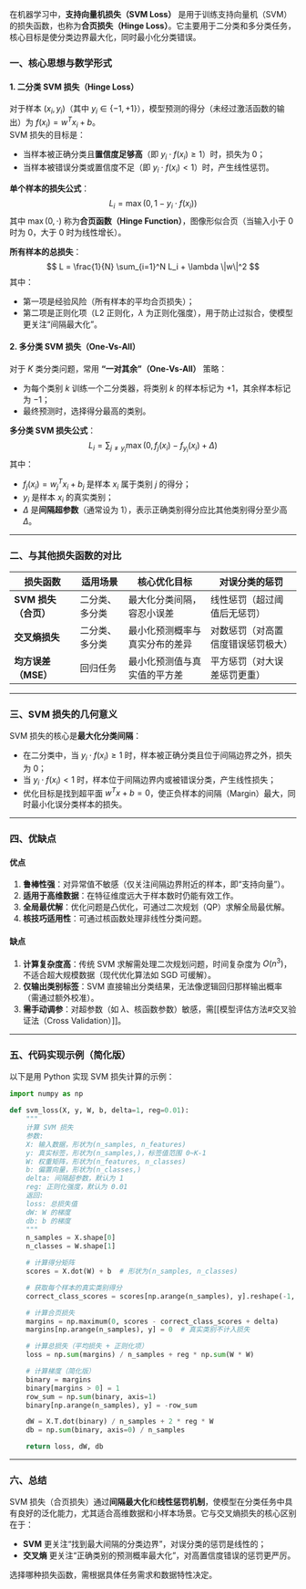 
在机器学习中，**支持向量机损失（SVM Loss）** 是用于训练支持向量机（SVM）的损失函数，也称为**合页损失（Hinge Loss）**。它主要用于二分类和多分类任务，核心目标是使分类边界最大化，同时最小化分类错误。

### 一、核心思想与数学形式

#### 1. 二分类 SVM 损失（Hinge Loss）
对于样本 $(x_i, y_i)$（其中 $y_i \in \{-1, +1\}$），模型预测的得分（未经过激活函数的输出）为 $f(x_i) = w^T x_i + b$。  
SVM 损失的目标是：

- 当样本被正确分类且**置信度足够高**（即 $y_i \cdot f(x_i) \geq 1$）时，损失为 0；
- 当样本被错误分类或置信度不足（即 $y_i \cdot f(x_i) < 1$）时，产生线性惩罚。

**单个样本的损失公式**：
$$
L_i = \max(0, 1 - y_i \cdot f(x_i))
$$
其中 $\max(0, \cdot)$ 称为**合页函数（Hinge Function）**，图像形似合页（当输入小于 0 时为 0，大于 0 时为线性增长）。

**所有样本的总损失**：
$$
L = \frac{1}{N} \sum_{i=1}^N L_i + \lambda \|w\|^2
$$
其中：

- 第一项是经验风险（所有样本的平均合页损失）；
- 第二项是正则化项（L2 正则化，$\lambda$ 为正则化强度），用于防止过拟合，使模型更关注“间隔最大化”。

#### 2. 多分类 SVM 损失（One-Vs-All）
对于 $K$ 类分类问题，常用 **“一对其余”（One-Vs-All）** 策略：

- 为每个类别 $k$ 训练一个二分类器，将类别 $k$ 的样本标记为 $+1$，其余样本标记为 $-1$；
- 最终预测时，选择得分最高的类别。

**多分类 SVM 损失公式**：
$$
L_i = \sum_{j \neq y_i} \max(0, f_j(x_i) - f_{y_i}(x_i) + \Delta)
$$
其中：

- $f_j(x_i) = w_j^T x_i + b_j$ 是样本 $x_i$ 属于类别 $j$ 的得分；
- $y_i$ 是样本 $x_i$ 的真实类别；
- $\Delta$ 是**间隔超参数**（通常设为 1），表示正确类别得分应比其他类别得分至少高 $\Delta$。

---

### 二、与其他损失函数的对比

| **损失函数**       | **适用场景**       | **核心优化目标**                     | **对误分类的惩罚**       |
|--------------------|--------------------|--------------------------------------|--------------------------|
| **SVM 损失（合页）** | 二分类、多分类     | 最大化分类间隔，容忍小误差           | 线性惩罚（超过阈值后无惩罚） |
| **交叉熵损失**     | 二分类、多分类     | 最小化预测概率与真实分布的差异       | 对数惩罚（对高置信度错误惩罚极大） |
| **均方误差（MSE）** | 回归任务           | 最小化预测值与真实值的平方差         | 平方惩罚（对大误差惩罚更重） |

---

### 三、SVM 损失的几何意义

SVM 损失的核心是**最大化分类间隔**：

- 在二分类中，当 $y_i \cdot f(x_i) \geq 1$ 时，样本被正确分类且位于间隔边界之外，损失为 0；
- 当 $y_i \cdot f(x_i) < 1$ 时，样本位于间隔边界内或被错误分类，产生线性损失；
- 优化目标是找到超平面 $w^T x + b = 0$，使正负样本的间隔（Margin）最大，同时最小化误分类样本的损失。

---

### 四、优缺点

#### 优点
1. **鲁棒性强**：对异常值不敏感（仅关注间隔边界附近的样本，即“支持向量”）。
2. **适用于高维数据**：在特征维度远大于样本数时仍能有效工作。
3. **全局最优解**：优化问题是凸优化，可通过二次规划（QP）求解全局最优解。
4. **核技巧适用性**：可通过核函数处理非线性分类问题。

#### 缺点
1. **计算复杂度高**：传统 SVM 求解需处理二次规划问题，时间复杂度为 $O(n^3)$，不适合超大规模数据（现代优化算法如 SGD 可缓解）。
2. **仅输出类别标签**：SVM 直接输出分类结果，无法像逻辑回归那样输出概率（需通过额外校准）。
3. **需手动调参**：对超参数（如 $\lambda$、核函数参数）敏感，需[[模型评估方法#交叉验证法（Cross Validation）]]。

---

### 五、代码实现示例（简化版）

以下是用 Python 实现 SVM 损失计算的示例：

```python
import numpy as np

def svm_loss(X, y, W, b, delta=1, reg=0.01):
    """
    计算 SVM 损失
    参数:
    X: 输入数据，形状为(n_samples, n_features)
    y: 真实标签，形状为(n_samples,)，标签值范围 0~K-1
    W: 权重矩阵，形状为(n_features, n_classes)
    b: 偏置向量，形状为(n_classes,)
    delta: 间隔超参数，默认为 1
    reg: 正则化强度，默认为 0.01
    返回:
    loss: 总损失值
    dW: W 的梯度
    db: b 的梯度
    """
    n_samples = X.shape[0]
    n_classes = W.shape[1]

    # 计算得分矩阵
    scores = X.dot(W) + b  # 形状为(n_samples, n_classes)

    # 获取每个样本的真实类别得分
    correct_class_scores = scores[np.arange(n_samples), y].reshape(-1, 1)

    # 计算合页损失
    margins = np.maximum(0, scores - correct_class_scores + delta)
    margins[np.arange(n_samples), y] = 0  # 真实类别不计入损失

    # 计算总损失（平均损失 + 正则化项）
    loss = np.sum(margins) / n_samples + reg * np.sum(W * W)

    # 计算梯度（简化版）
    binary = margins
    binary[margins > 0] = 1
    row_sum = np.sum(binary, axis=1)
    binary[np.arange(n_samples), y] = -row_sum

    dW = X.T.dot(binary) / n_samples + 2 * reg * W
    db = np.sum(binary, axis=0) / n_samples

    return loss, dW, db
```

---

### 六、总结

SVM 损失（合页损失）通过**间隔最大化**和**线性惩罚机制**，使模型在分类任务中具有良好的泛化能力，尤其适合高维数据和小样本场景。它与交叉熵损失的核心区别在于：

- **SVM** 更关注“找到最大间隔的分类边界”，对误分类的惩罚是线性的；
- **交叉熵** 更关注“正确类别的预测概率最大化”，对高置信度错误的惩罚更严厉。

选择哪种损失函数，需根据具体任务需求和数据特性决定。
